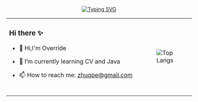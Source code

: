 <div align="center">
  
  <!-- dynamic typing effect 动态打字效果 -->
  <div align="center">
    <a href="https://git.io/typing-svg"><img src="https://readme-typing-svg.demolab.com?font=Fira+Code&pause=1000&color=0C3DF7&random=false&width=435&lines=System.out.println(%22Hello+World!%22)" alt="Typing SVG" /></a>
  </div>
</div>

<table style="margin-left:auto;margin-right:auto;">
  <tr>
    <td>
      
### Hi there ✨
- 👋 Hi,I'm Override
- 🌱 I’m currently learning CV and Java
- 📫 How to reach me: zhuqpe@gmail.com &emsp;  &emsp;  &emsp; &emsp;  
  
    </td>
    <td>
  
![Top Langs](https://github-readme-stats.vercel.app/api/top-langs/?username=anuraghazra&layout=compact) 
    </td>
  </tr>




<!--
**zqp1226358/zqp1226358** is a ✨ _special_ ✨ repository because its `README.md` (this file) appears on your GitHub profile.

Here are some ideas to get you started:

- 🔭 I’m currently working on ...
- 🌱 I’m currently learning ...
- 👯 I’m looking to collaborate on ...
- 🤔 I’m looking for help with ...
- 💬 Ask me about ...
- 📫 How to reach me: ...
- 😄 Pronouns: ...
- ⚡ Fun fact: ...
-->
